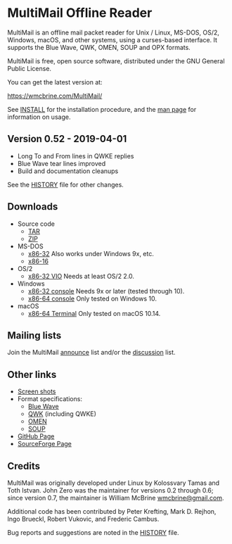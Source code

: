 MultiMail Offline Reader
========================

MultiMail is an offline mail packet reader for Unix / Linux, MS-DOS,
OS/2, Windows, macOS, and other systems, using a curses-based interface.
It supports the Blue Wave, QWK, OMEN, SOUP and OPX formats.

MultiMail is free, open source software, distributed under the GNU
General Public License.

You can get the latest version at:

   <https://wmcbrine.com/MultiMail/>

See [INSTALL] for the installation procedure, and the [man page] for
information on usage.


Version 0.52 - 2019-04-01
-------------------------

* Long To and From lines in QWKE replies
* Blue Wave tear lines improved
* Build and documentation cleanups

See the [HISTORY] file for other changes.


Downloads
---------

* Source code
    - [TAR]
    - [ZIP]
* MS-DOS
    - [x86-32] Also works under Windows 9x, etc.
    - [x86-16]
* OS/2
    - [x86-32 VIO] Needs at least OS/2 2.0.
* Windows
    - [x86-32 console] Needs 9x or later (tested through 10).
    - [x86-64 console] Only tested on Windows 10.
* macOS
    - [x86-64 Terminal] Only tested on macOS 10.14.


Mailing lists
-------------

Join the MultiMail [announce] list and/or the [discussion] list.


Other links
-----------

* [Screen shots]
* Format specifications:
    - [Blue Wave]
    - [QWK] (including QWKE)
    - [OMEN]
    - [SOUP]
* [GitHub Page]
* [SourceForge Page]


Credits
-------

MultiMail was originally developed under Linux by Kolossvary Tamas and
Toth Istvan. John Zero was the maintainer for versions 0.2 through 0.6;
since version 0.7, the maintainer is William McBrine <wmcbrine@gmail.com>.

Additional code has been contributed by Peter Krefting, Mark D. Rejhon,
Ingo Brueckl, Robert Vukovic, and Frederic Cambus.

Bug reports and suggestions are noted in the [HISTORY] file.


[HISTORY]: HISTORY.md
[INSTALL]: INSTALL.md
[man page]: mm.1
[TAR]: https://wmcbrine.com/mmail/bin/mmail-0.52.tar.gz
[ZIP]: https://wmcbrine.com/mmail/bin/mmsrc052.zip
[x86-32]: https://wmcbrine.com/mmail/bin/mmdos052.zip
[x86-16]: https://wmcbrine.com/mmail/bin/mmxt052.zip
[x86-32 VIO]: https://wmcbrine.com/mmail/bin/mmos2052.zip
[x86-32 console]: https://wmcbrine.com/mmail/bin/mmwin052.zip
[x86-64 console]: https://wmcbrine.com/mmail/bin/mmw64052.zip
[x86-64 Terminal]: https://wmcbrine.com/mmail/bin/mmmac052.zip
[Screen shots]: https://wmcbrine.com/mmail/snaps.html
[Blue Wave]: https://wmcbrine.com/mmail/specs/bwdev300.tar.gz
[QWK]: https://wmcbrine.com/mmail/specs/qwkspecs.tar.gz
[OMEN]: https://wmcbrine.com/mmail/specs/omen-i.txt.gz
[SOUP]: https://wmcbrine.com/mmail/specs/soup12.txt.gz
[GitHub Page]: https://github.com/wmcbrine/MultiMail
[SourceForge Page]: https://sourceforge.net/projects/multimail/
[announce]: https://lists.sourceforge.net/lists/listinfo/multimail-announce
[discussion]: https://lists.sourceforge.net/lists/listinfo/multimail-user
